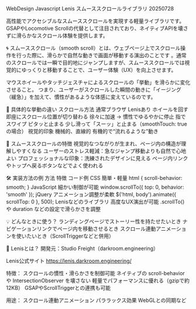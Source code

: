 WebDesign Javascript Lenis スムーススクロールライブラリ 20250728

高性能でアクセシブルなスムーススクロールを実現する軽量ライブラリです。
GSAPやLocomotive Scrollの代替として注目されており、ネイティブAPIを壊さずに滑らかなスクロール体験を提供します。

🌀 スムーススクロール（smooth scroll）とは、ウェブページ上でスクロール操作を行った際に、滑らかで自然な動きで画面が移動する演出のことです
。通常のスクロールでは一瞬で目的地にジャンプしますが、スムーススクロールでは視覚的にゆっくりと移動することで、ユーザー体験（UX）を向上させます。

マウスホイールやタッチジェスチャによるスクロールの「挙動」を滑らかに変化させること。
つまり、ユーザーがスクロールした瞬間の動きに「イージング（緩急）」を加えて、慣性があるような体感に変えているのです。

🧭 具体的な挙動の違い
スクロール方法	通常ブラウザ	                    Lenisあり
ホイールを回す	即座にスクロール位置が切り替わる	徐々に加速 → 慣性でゆるやかに停止
指でスワイプ	ピタッと止まる	                  少し滑って「スーッ」と止まる（smoothTouch: trueの場合）
視覚的印象	    機械的、直線的	                  有機的で“流れるような”動き


🎯 スムーススクロールの特徴
視覚的なつながりが生まれ、ページ内の構造が理解しやすくなる
ユーザーのストレス軽減：急なジャンプ移動よりも自然で心地よい
プロフェッショナルな印象：洗練されたデザインに見える
ページ内リンクやトップへ戻るボタンなどでよく使われる

🛠 実装方法の例
方法	                特徴	                    コード例
CSS	                   簡単・軽量	                html { scroll-behavior: smooth; }
JavaScript	           細かい制御が可能	            window.scrollTo({ top: 0, behavior: 'smooth' });
jQuery	               アニメーション調整が柔軟	     $('html, body').animate({ scrollTop: 0 }, 500);
Lenisなどのライブラリ	高度なUX演出が可能	          .scrollTo() や duration などの設定で滑らかさを調整

💡 どんなときに使う？
ランディングページでストーリー性を持たせたいとき
ナビゲーションリンクでページ内を移動させるとき
スクロール連動アニメーションを使いたいとき（ScrollTriggerなどと併用）

🧠 Lenisとは？
開発元：Studio Freight（darkroom.engineering）

Lenis公式サイト
https://lenis.darkroom.engineering/

特徴：
スクロールの慣性・滑らかさを制御可能
ネイティブの scroll-behavior や IntersectionObserver を壊さない
軽量でパフォーマンスに優れる（gzipで約12KB）
GSAPやScrollTriggerとの連携も可能

用途：
スクロール連動アニメーション
パララックス効果
WebGLとの同期など